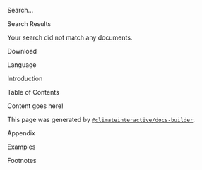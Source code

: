 <!-- Common strings -->

<!-- def:search_placeholder -->
Search…

<!-- def:search_results_title -->
Search Results

<!-- def:search_results_empty_message -->
Your search did not match any documents.

<!-- def:sidebar_download -->
Download

<!-- def:sidebar_language -->
Language

<!-- def:pdf_introduction -->
Introduction

<!-- def:pdf_table_of_contents -->
Table of Contents

<!-- def:content_placeholder -->
Content goes here!

<!-- def:github_project -->
This page was generated by [`@climateinteractive/docs-builder`](https://github.com/climateinteractive/docs-builder).



<!-- Titles for untranslated pages -->

<!-- def:appendix__title -->
Appendix



<!-- Common section headers -->

<!-- def:section_examples -->
Examples

<!-- def:section_footnotes -->
Footnotes
